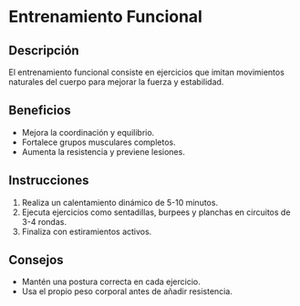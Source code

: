 # Entrenamiento Funcional

## Descripción
El entrenamiento funcional consiste en ejercicios que imitan movimientos naturales del cuerpo para mejorar la fuerza y estabilidad.

## Beneficios
- Mejora la coordinación y equilibrio.
- Fortalece grupos musculares completos.
- Aumenta la resistencia y previene lesiones.

## Instrucciones
1. Realiza un calentamiento dinámico de 5-10 minutos.
2. Ejecuta ejercicios como sentadillas, burpees y planchas en circuitos de 3-4 rondas.
3. Finaliza con estiramientos activos.

## Consejos
- Mantén una postura correcta en cada ejercicio.
- Usa el propio peso corporal antes de añadir resistencia.